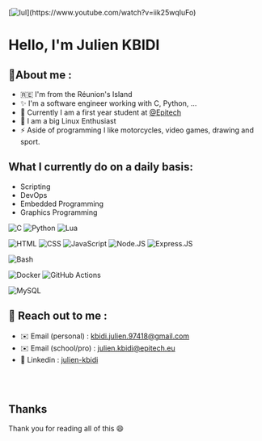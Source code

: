 <meta property="og:title" content="Julien KBIDI Website" />
<meta property="og:image" content="https://avatars.githubusercontent.com/u/62753801?v=4">


[![lul](https://readme-typing-svg.herokuapp.com?font=futura&color=CC342D&size=30&center=true&multiline=true&width=1500&height=150&lines=Hi%2C+i'm+Julien;I'm+a+%F0%9F%9A%80+french+developer+%F0%9F%9A%80;Actually+I'm+a+first+year+Student+at+EPITECH!)](https://www.youtube.com/watch?v=iik25wqIuFo)

# Hello, I'm Julien KBIDI

## 📖**About me :**
- 🇷🇪 I'm from the Réunion's Island
- ✨ I'm a software engineer working with C, Python, ...
- 📘 Currently I am a first year student at [@Epitech](https://www.epitech.eu/)
- 💾 I am a big Linux Enthusiast
- ⚡ Aside of programming I like motorcycles, video games, drawing and sport.

## What I currently do on a daily basis:
- Scripting
- DevOps
- Embedded Programming
- Graphics Programming

![C](https://img.shields.io/badge/C-00599C?style=for-the-badge&logo=c&logoColor=white)
![Python](https://img.shields.io/badge/Python-FFD43B?style=for-the-badge&logo=python&logoColor=blue)
![Lua](https://img.shields.io/badge/Lua-2C2D72?style=for-the-badge&logo=lua&logoColor=white)

![HTML](https://img.shields.io/badge/HTML5-E34F26?style=for-the-badge&logo=html5&logoColor=white)
![CSS](https://img.shields.io/badge/CSS3-1572B6?style=for-the-badge&logo=css3&logoColor=white)
![JavaScript](https://img.shields.io/badge/JavaScript-F7DF1E?style=for-the-badge&logo=javascript&logoColor=black)
![Node.JS](https://img.shields.io/badge/Node.js-43853D?style=for-the-badge&logo=node.js&logoColor=white)
![Express.JS](https://img.shields.io/badge/Express.js-404D59?style=for-the-badge)

![Bash](https://img.shields.io/badge/Shell_Script-121011?style=for-the-badge&logo=gnu-bash&logoColor=white)

![Docker](https://img.shields.io/badge/Docker-2CA5E0?style=for-the-badge&logo=docker&logoColor=white)
![GitHub Actions](https://img.shields.io/badge/GitHub_Actions-2088FF?style=for-the-badge&logo=github-actions&logoColor=white)

![MySQL](https://img.shields.io/badge/MySQL-005C84?style=for-the-badge&logo=mysql&logoColor=white)

## 📱 **Reach out to me :**
- ✉️  Email (personal)   : kbidi.julien.97418@gmail.com
- ✉️  Email (school/pro) : julien.kbidi@epitech.eu
- 💼 Linkedin           : [julien-kbidi](https://www.linkedin.com/in/julien-k-bidi-3339402a9/)
</br>
</br>

## Thanks

Thank you for reading all of this :smile:

<!-- # [My complete CV](http://julien-kbidi.com/cv.html) -->
